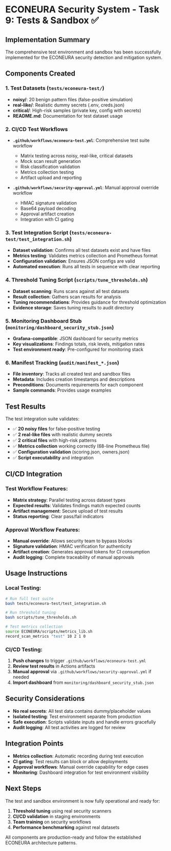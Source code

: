 # ECONEURA Security System - Task 9: Tests & Sandbox ✅

## Implementation Summary

The comprehensive test environment and sandbox has been successfully implemented for the ECONEURA security detection and mitigation system.

## Components Created

### 1. Test Datasets (`tests/econeura-test/`)
- **noisy/**: 20 benign pattern files (false-positive simulation)
- **real-like/**: Realistic dummy secrets (.env, creds.json)
- **critical/**: High-risk samples (private key, config with secrets)
- **README.md**: Documentation for test dataset usage

### 2. CI/CD Test Workflows
- **`.github/workflows/econeura-test.yml`**: Comprehensive test suite workflow
  - Matrix testing across noisy, real-like, critical datasets
  - Mock scan result generation
  - Risk classification validation
  - Metrics collection testing
  - Artifact upload and reporting

- **`.github/workflows/security-approval.yml`**: Manual approval override workflow
  - HMAC signature validation
  - Base64 payload decoding
  - Approval artifact creation
  - Integration with CI gating

### 3. Test Integration Script (`tests/econeura-test/test_integration.sh`)
- **Dataset validation**: Confirms all test datasets exist and have files
- **Metrics testing**: Validates metrics collection and Prometheus format
- **Configuration validation**: Ensures JSON configs are valid
- **Automated execution**: Runs all tests in sequence with clear reporting

### 4. Threshold Tuning Script (`scripts/tune_thresholds.sh`)
- **Dataset scanning**: Runs scans against all test datasets
- **Result collection**: Gathers scan results for analysis
- **Tuning recommendations**: Provides guidance for threshold optimization
- **Evidence storage**: Saves tuning results to audit directory

### 5. Monitoring Dashboard Stub (`monitoring/dashboard_security_stub.json`)
- **Grafana-compatible**: JSON dashboard for security metrics
- **Key visualizations**: Findings totals, risk levels, mitigation rates
- **Test environment ready**: Pre-configured for monitoring stack

### 6. Manifest Tracking (`audit/manifest_*.json`)
- **File inventory**: Tracks all created test and sandbox files
- **Metadata**: Includes creation timestamps and descriptions
- **Preconditions**: Documents requirements for each component
- **Sample commands**: Provides usage examples

## Test Results

The test integration suite validates:
- ✅ **20 noisy files** for false-positive testing
- ✅ **2 real-like files** with realistic dummy secrets
- ✅ **2 critical files** with high-risk patterns
- ✅ **Metrics collection** working correctly (68-line Prometheus file)
- ✅ **Configuration validation** (scoring.json, owners.json)
- ✅ **Script executability** and integration

## CI/CD Integration

### Test Workflow Features:
- **Matrix strategy**: Parallel testing across dataset types
- **Expected results**: Validates findings match expected counts
- **Artifact management**: Secure upload of test results
- **Status reporting**: Clear pass/fail indicators

### Approval Workflow Features:
- **Manual override**: Allows security team to bypass blocks
- **Signature validation**: HMAC verification for authenticity
- **Artifact creation**: Generates approval tokens for CI consumption
- **Audit logging**: Complete traceability of manual approvals

## Usage Instructions

### Local Testing:
```bash
# Run full test suite
bash tests/econeura-test/test_integration.sh

# Run threshold tuning
bash scripts/tune_thresholds.sh

# Test metrics collection
source ECONEURA/scripts/metrics_lib.sh
record_scan_metrics "test" 10 2 1 0
```

### CI/CD Testing:
1. **Push changes** to trigger `.github/workflows/econeura-test.yml`
2. **Review test results** in Actions artifacts
3. **Manual approval** via `.github/workflows/security-approval.yml` if needed
4. **Import dashboard** from `monitoring/dashboard_security_stub.json`

## Security Considerations

- **No real secrets**: All test data contains dummy/placeholder values
- **Isolated testing**: Test environment separate from production
- **Safe execution**: Scripts validate inputs and handle errors gracefully
- **Audit logging**: All test activities are logged for review

## Integration Points

- **Metrics collection**: Automatic recording during test execution
- **CI gating**: Test results can block or allow deployments
- **Approval workflows**: Manual override capability for edge cases
- **Monitoring**: Dashboard integration for test environment visibility

## Next Steps

The test and sandbox environment is now fully operational and ready for:
1. **Threshold tuning** using real security scanners
2. **CI/CD validation** in staging environments
3. **Team training** on security workflows
4. **Performance benchmarking** against real datasets

All components are production-ready and follow the established ECONEURA architecture patterns.
